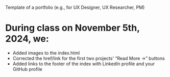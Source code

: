 Template of a portfolio (e.g., for UX Designer, UX Researcher, PM)

# During class on November 5th, 2024, we: 
 - Added images to the index.html
 - Corrected the href/link for the first two projects' “Read More →” buttons
 - Added links to the footer of the index with LinkedIn profile and your GitHub profile
